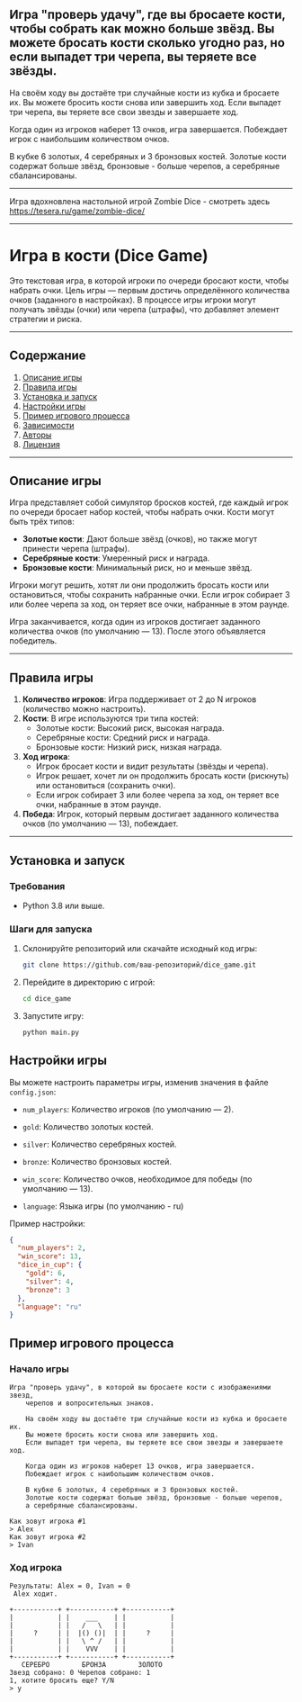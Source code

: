 Игра "проверь удачу", где вы бросаете кости, чтобы собрать как можно больше звёзд.
Вы можете бросать кости сколько угодно раз, но если выпадет три черепа, вы теряете все звёзды.
---
На своём ходу вы достаёте три случайные кости из кубка и бросаете их.
Вы можете бросить кости снова или завершить ход.
Если выпадет три черепа, вы теряете все свои звезды и завершаете ход.

Когда один из игроков наберет 13 очков, игра завершается.
Побеждает игрок с наибольшим количеством очков.

В кубке 6 золотых, 4 серебряных и 3 бронзовых костей.
Золотые кости содержат больше звёзд, бронзовые - больше черепов, а серебряные сбалансированы.

---
Игра вдохновлена настольной игрой Zombie Dice - смотреть здесь https://tesera.ru/game/zombie-dice/

---

# Игра в кости (Dice Game)

Это текстовая игра, в которой игроки по очереди бросают кости, чтобы набрать очки. Цель игры — первым достичь
определённого количества очков (заданного в настройках). В процессе игры игроки могут получать звёзды (очки) или
черепа (штрафы), что добавляет элемент стратегии и риска.

---

## Содержание

1. [Описание игры](#описание-игры)
2. [Правила игры](#правила-игры)
3. [Установка и запуск](#установка-и-запуск)
4. [Настройки игры](#настройки-игры)
5. [Пример игрового процесса](#пример-игрового-процесса)
6. [Зависимости](#зависимости)
7. [Авторы](#авторы)
8. [Лицензия](#лицензия)

---

## Описание игры

Игра представляет собой симулятор бросков костей, где каждый игрок по очереди бросает набор костей, чтобы набрать очки.
Кости могут быть трёх типов:

- **Золотые кости**: Дают больше звёзд (очков), но также могут принести черепа (штрафы).
- **Серебряные кости**: Умеренный риск и награда.
- **Бронзовые кости**: Минимальный риск, но и меньше звёзд.

Игроки могут решить, хотят ли они продолжить бросать кости или остановиться, чтобы сохранить набранные очки. Если игрок
собирает 3 или более черепа за ход, он теряет все очки, набранные в этом раунде.

Игра заканчивается, когда один из игроков достигает заданного количества очков (по умолчанию — 13). После этого
объявляется победитель.

---

## Правила игры

1. **Количество игроков**: Игра поддерживает от 2 до N игроков (количество можно настроить).
2. **Кости**: В игре используются три типа костей:
    - Золотые кости: Высокий риск, высокая награда.
    - Серебряные кости: Средний риск и награда.
    - Бронзовые кости: Низкий риск, низкая награда.
3. **Ход игрока**:
    - Игрок бросает кости и видит результаты (звёзды и черепа).
    - Игрок решает, хочет ли он продолжить бросать кости (рискнуть) или остановиться (сохранить очки).
    - Если игрок собирает 3 или более черепа за ход, он теряет все очки, набранные в этом раунде.
4. **Победа**: Игрок, который первым достигает заданного количества очков (по умолчанию — 13), побеждает.

---

## Установка и запуск

### Требования

- Python 3.8 или выше.

### Шаги для запуска

1. Склонируйте репозиторий или скачайте исходный код игры:
   ```bash
   git clone https://github.com/ваш-репозиторий/dice_game.git
   ```
2. Перейдите в директорию с игрой:
    ```bash
   cd dice_game
    ```
3. Запустите игру:
    ```bash
   python main.py 
   ```

## Настройки игры

Вы можете настроить параметры игры, изменив значения в файле `config.json`:

- `num_players`: Количество игроков (по умолчанию — 2).

- `gold`: Количество золотых костей.

- `silver`: Количество серебряных костей.

- `bronze`: Количество бронзовых костей.

- `win_score`: Количество очков, необходимое для победы (по умолчанию — 13).

- `language`: Языка игры (по умолчанию - ru)

Пример настройки:

```json
{
  "num_players": 2,
  "win_score": 13,
  "dice_in_cup": {
    "gold": 6,
    "silver": 4,
    "bronze": 3
  },
  "language": "ru"
}
```

## Пример игрового процесса

### Начало игры

```commandline
Игра "проверь удачу", в которой вы бросаете кости с изображениями звезд, 
    черепов и вопросительных знаков.

    На своём ходу вы достаёте три случайные кости из кубка и бросаете их.
    Вы можете бросить кости снова или завершить ход.
    Если выпадет три черепа, вы теряете все свои звезды и завершаете ход.

    Когда один из игроков наберет 13 очков, игра завершается.
    Побеждает игрок с наибольшим количеством очков.

    В кубке 6 золотых, 4 серебряных и 3 бронзовых костей.
    Золотые кости содержат больше звёзд, бронзовые - больше черепов, 
    а серебряные сбалансированы.

Как зовут игрока #1
> Alex
Как зовут игрока #2
> Ivan
```

### Ход игрока

```commandline
Результаты: Alex = 0, Ivan = 0
 Alex ходит.

+-----------+ +-----------+ +-----------+ 
|           | |    ___    | |           | 
|           | |   /   \   | |           | 
|     ?     | |  |() ()|  | |     ?     | 
|           | |   \ ^ /   | |           | 
|           | |    VVV    | |           | 
+-----------+ +-----------+ +-----------+ 
   СЕРЕБРО        БРОНЗА        ЗОЛОТО    
Звезд собрано: 0 Черепов собрано: 1
1, хотите бросить еще? Y/N
> y
```